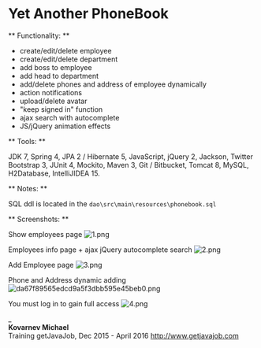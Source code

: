 # Yet Another PhoneBook

** Functionality: **

+ create/edit/delete employee
+ create/edit/delete department
+ add boss to employee
+ add head to department
+ add/delete phones and address of employee dynamically
+ action notifications
+ upload/delete avatar
+ "keep signed in" function
+ ajax search with autocomplete
+ JS/jQuery animation effects

** Tools: **

JDK 7, Spring 4, JPA 2 / Hibernate 5, JavaScript, jQuery 2, Jackson, Twitter Bootstrap 3, JUnit 4, Mockito,
Maven 3, Git / Bitbucket, Tomcat 8, MySQL, H2Database, IntelliJIDEA 15.

** Notes: **

SQL ddl is located in the `dao\src\main\resources\phonebook.sql`

** Screenshots: **

Show employees page
![1.png](https://bitbucket.org/repo/qrMdjB/images/1858785266-3c13b1ca7eb547381c8788e227020c39.png)

Employees info page + ajax jQuery autocomplete search
![2.png](https://bitbucket.org/repo/qrMdjB/images/4213619865-d413c4c184f099e8dcb620ef641bcb73.png)

Add Employee page
![3.png](https://bitbucket.org/repo/qrMdjB/images/1154787418-00138f57fba02552b0a592ac8aedc4c1.png)

Phone and Address dynamic adding
![da67f89565edcd9a5f3dbb595e45beb0.png](https://bitbucket.org/repo/qrMdjB/images/4238653268-da67f89565edcd9a5f3dbb595e45beb0.png)

You must log in to gain full access
![4.png](https://bitbucket.org/repo/qrMdjB/images/3558989196-9e448d4129aefc6318f7dc49702aecdf.png)


_  
**Kovarnev Michael**  
Training getJavaJob, Dec 2015 - April 2016
http://www.getjavajob.com